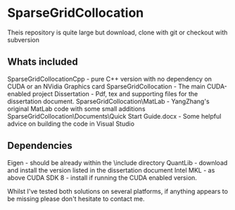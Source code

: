 # SparseGridCollocation

Theis repository is quite large but download, clone with git or checkout with subversion

## Whats included
SparseGridCollocationCpp - pure C++ version with no dependency on CUDA or an NVidia Graphics card
SparseGridCollocation - The main CUDA-enabled project
Dissertation - Pdf, tex and supporting files for the dissertation document.
SparseGridCollocation\MatLab - YangZhang's original MatLab code with some small additions
SparseGridCollocation\Documents\Quick Start Guide.docx - Some helpful advice on building the code in Visual Studio


## Dependencies
Eigen - should be already within the \include directory
QuantLib - download and install the version listed in the dissertation document
Intel MKL - as above
CUDA SDK 8 - install if running the CUDA enabled version.

Whilst I've tested both solutions on several platforms, if anything appears to be missing please don't hesitate to contact me.